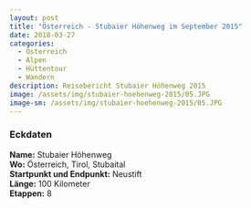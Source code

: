 ```yaml
---
layout: post
title: "Österreich - Stubaier Höhenweg im September 2015"
date: 2018-03-27
categories:
  - Österreich
  - Alpen
  - Hüttentour
  - Wandern
description: Reisebericht Stubaier Höhenweg 2015
image: /assets/img/stubaier-hoehenweg-2015/05.JPG
image-sm: /assets/img/stubaier-hoehenweg-2015/05.JPG
---
```

### Eckdaten
**Name:** Stubaier Höhenweg<br/>
**Wo:** Österreich, Tirol, Stubaital<br/>
**Startpunkt und Endpunkt:** Neustift<br/>
**Länge:** 100 Kilometer<br/>
**Etappen:** 8
